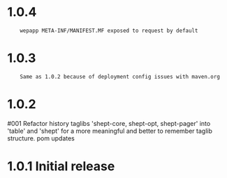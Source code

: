 
1.0.4
=====
		wepapp META-INF/MANIFEST.MF exposed to request by default
		
1.0.3
=====
		Same as 1.0.2 because of deployment config issues with maven.org
1.0.2
=====
#001	Refactor history taglibs 'shept-core, shept-opt, shept-pager' into 'table' and 'shept'
		for a more meaningful and better to remember taglib structure. 
		pom updates

1.0.1 Initial release
=====================